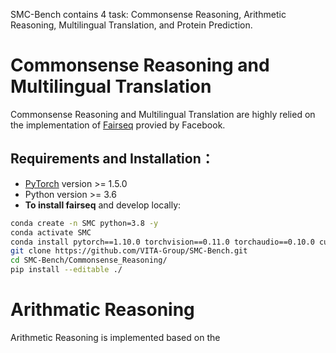 SMC-Bench contains 4 task: Commonsense Reasoning, Arithmetic Reasoning, Multilingual Translation, and Protein Prediction. 

# Commonsense Reasoning and Multilingual Translation 

Commonsense Reasoning and Multilingual Translation are highly relied on the implementation of [Fairseq](https://github.com/facebookresearch/fairseq) provied by Facebook.

## Requirements and Installation：

* [PyTorch](http://pytorch.org/) version >= 1.5.0
* Python version >= 3.6
* **To install fairseq** and develop locally:

``` bash
conda create -n SMC python=3.8 -y
conda activate SMC
conda install pytorch==1.10.0 torchvision==0.11.0 torchaudio==0.10.0 cudatoolkit=11.3 -c pytorch -c conda-forge
git clone https://github.com/VITA-Group/SMC-Bench.git
cd SMC-Bench/Commonsense_Reasoning/
pip install --editable ./

```

# Arithmatic Reasoning 

Arithmetic Reasoning is implemented based on the 
